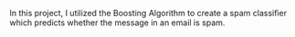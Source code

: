 In this project, I utilized the Boosting Algorithm to create a spam classifier which predicts whether the message in an email is spam.
